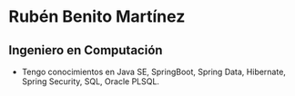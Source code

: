 # Rubén Benito Martínez
## Ingeniero en Computación
- Tengo conocimientos en Java SE, SpringBoot, Spring Data, Hibernate, Spring Security, SQL, Oracle PLSQL.
<!---
ruben2cc/ruben2cc is a ✨ special ✨ repository because its `README.md` (this file) appears on your GitHub profile.
You can click the Preview link to take a look at your changes.
--->

